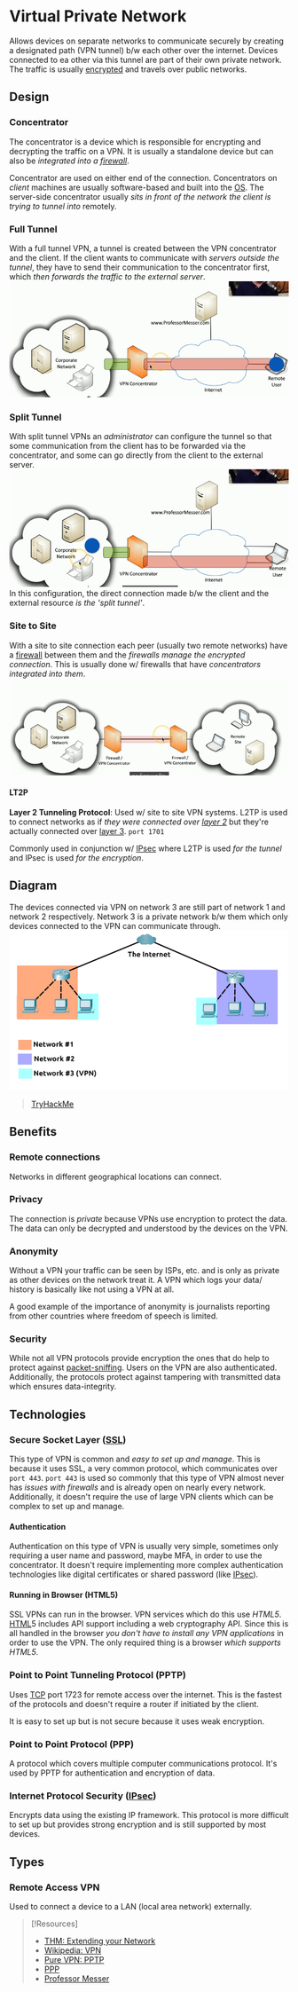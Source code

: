 
# Virtual Private Network
Allows devices on separate networks to communicate securely by creating a designated path (VPN tunnel) b/w each other over the internet. Devices connected to ea other via this tunnel are part of their own private network. The traffic is usually [encrypted](../../computers/concepts/cryptography/symmetric-encryption.md) and travels over public networks.
## Design
### Concentrator
The concentrator is a device which is responsible for encrypting and decrypting the traffic on a VPN. It is usually a standalone device but can also be *integrated into a [firewall](../../cybersecurity/defense/firewalls.md)*. 

Concentrator are used on either end of the connection. Concentrators on *client* machines are usually software-based and built into the [OS](../../computers/concepts/operating-system.md). The server-side concentrator usually *sits in front of the network the client is trying to tunnel into* remotely. 
### Full Tunnel
With a full tunnel VPN, a tunnel is created between the VPN concentrator and the client. If the client wants to communicate with *servers outside the tunnel*, they have to send their communication to the concentrator first, which *then forwards the traffic to the external server*.
![](../networking-pics/Pasted%20image%2020240712105439.png)
### Split Tunnel
With split tunnel VPNs an *administrator* can configure the tunnel so that some communication from the client has to be forwarded via the concentrator, and some can go directly from the client to the external server.
![](../networking-pics/Pasted%20image%2020240712105702.png)
In this configuration, the direct connection made b/w the client and the external resource *is the 'split tunnel'*.
### Site to Site
With a site to site connection each peer (usually two remote networks) have a [firewall](../../cybersecurity/defense/firewalls.md) between them and the *firewalls manage the encrypted connection*. This is usually done w/ firewalls that have *concentrators integrated into them*.
![](../networking-pics/Pasted%20image%2020240712110047.png)
#### LT2P
**Layer 2 Tunneling Protocol**: Used w/ site to site VPN systems. L2TP is used to connect networks as if *they were connected over [layer 2](../OSI/2-datalink/MAC-layer.md)* but they're actually connected over [layer 3](../OSI/3-network/network-layer.md). `port 1701`

Commonly used in conjunction w/ [IPsec](../protocols/IPsec.md) where L2TP is used *for the tunnel* and IPsec is used *for the encryption*.
## Diagram
The devices connected via VPN on network 3 are still part of network 1 and network 2 respectively. Network 3 is a private network b/w them which only devices connected to the VPN can communicate through.
![](/networking/networking-pics/VPN-1.png)
> [TryHackMe](https://tryhackme.com/room/extendingyournetwork)
## Benefits
### Remote connections
Networks in different geographical locations can connect.
### Privacy
The connection is *private* because VPNs use encryption to protect the data. The data can only be decrypted and understood by the devices on the VPN.
### Anonymity
Without a VPN your traffic can be seen by ISPs, etc. and is only as private as other devices on the network treat it. A VPN which logs your data/ history is basically like not using a VPN at all.

A good example of the importance of anonymity is journalists reporting from other countries where freedom of speech is limited.
### Security
While not all VPN protocols provide encryption the ones that do help to protect against [packet-sniffing](/cybersecurity/TTPs/packet-sniffing.md). Users on the VPN are also authenticated. Additionally, the protocols protect against tampering with transmitted data which ensures data-integrity.
## Technologies
### Secure Socket Layer ([SSL](../../hidden/Sec+/25%%203%20Implementation/3.1%20Secure%20Protocols/SSL.md))
This type of VPN is common and *easy to set up and manage*. This is because it uses SSL, a very common protocol, which communicates over `port 443`. `port 443` is used so commonly that this type of VPN almost never has *issues with firewalls* and is already open on nearly every network. Additionally, it doesn't require the use of large VPN clients which can be complex to set up and manage.
#### Authentication
Authentication on this type of VPN is usually very simple, sometimes only requiring a user name and password, maybe MFA, in order to use the concentrator. It doesn't require implementing more complex authentication technologies like digital certificates or shared password (like [IPsec](../../hidden/Sec+/25%%203%20Implementation/3.1%20Secure%20Protocols/IPsec.md)).
#### Running in Browser (HTML5)
SSL VPNs can run in the browser. VPN services which do this use *HTML5*. [HTML](../../cybersecurity/bug-bounties/hackerone/hacker101/HTML.md)5 includes API support including a web cryptography API. Since this is all handled in the browser *you don't have to install any VPN applications* in order to use the VPN. The only required thing is a browser *which supports HTML5*.
### Point to Point Tunneling Protocol (PPTP)
Uses [TCP](/networking/protocols/TCP.md) port 1723 for remote access over the internet. This is the fastest of the protocols and doesn't require a router if initiated by the client.

It is easy to set up but is not secure because it uses weak encryption.
### Point to Point Protocol (PPP)
A protocol which covers multiple computer communications protocol. It's used by PPTP for authentication and encryption of data.
### Internet Protocol Security ([IPsec](../../hidden/Sec+/25%%203%20Implementation/3.1%20Secure%20Protocols/IPsec.md))
Encrypts data using the existing IP framework. This protocol is more difficult to set up but provides strong encryption and is still supported by most devices.
## Types
### Remote Access VPN
Used to connect a device to a LAN (local area network) externally.


> [!Resources]
> - [THM: Extending your Network](https://tryhackme.com/room/extendingyournetwork)
> - [Wikipedia: VPN](https://en.wikipedia.org/wiki/Virtual_private_network)
> - [Pure VPN: PPTP](https://www.purevpn.com/what-is-vpn/protocols/pptp)
> - [PPP](https://www.techtarget.com/searchnetworking/definition/PPP)
> - [Professor Messer](https://www.youtube.com/watch?v=YFyt8aY8PfI&list=PLG49S3nxzAnkL2ulFS3132mOVKuzzBxA8&index=109)
 